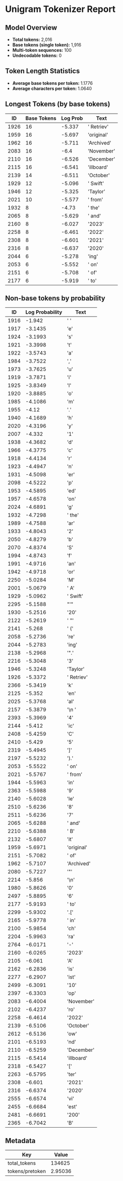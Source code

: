 # Unigram Tokenizer Report

## Model Overview
- **Total tokens:** 2,016
- **Base tokens (single token):** 1,916
- **Multi-token sequences:** 100
- **Undecodable tokens:** 0

## Token Length Statistics
- **Average base tokens per token:** 1.1776
- **Average characters per token:** 1.0640

## Longest Tokens (by base tokens)

|   ID |   Base Tokens |   Log Prob | Text       |
|------|---------------|------------|------------|
| 1926 |            16 |     -5.337 | ' Retriev' |
| 1959 |            16 |     -5.697 | 'original' |
| 1962 |            16 |     -5.711 | 'Archived' |
| 2083 |            16 |     -6.4   | 'November' |
| 2110 |            16 |     -6.526 | 'December' |
| 2115 |            16 |     -6.541 | 'illboard' |
| 2139 |            14 |     -6.511 | 'October'  |
| 1929 |            12 |     -5.096 | ' Swift'   |
| 1946 |            12 |     -5.325 | 'Taylor'   |
| 2021 |            10 |     -5.577 | ' from'    |
| 1932 |             8 |     -4.73  | ' the'     |
| 2065 |             8 |     -5.629 | ' and'     |
| 2160 |             8 |     -6.027 | '2023'     |
| 2258 |             8 |     -6.461 | '2022'     |
| 2308 |             8 |     -6.601 | '2021'     |
| 2316 |             8 |     -6.637 | '2020'     |
| 2044 |             6 |     -5.278 | 'ing'      |
| 2053 |             6 |     -5.552 | ' on'      |
| 2151 |             6 |     -5.708 | ' of'      |
| 2177 |             6 |     -5.919 | ' to'      |

## Non-base tokens by probability

|   ID |   Log Probability | Text       |
|------|-------------------|------------|
| 1916 |           -1.942  | ' '        |
| 1917 |           -3.1435 | 'e'        |
| 1924 |           -3.1993 | 's'        |
| 1921 |           -3.3998 | 't'        |
| 1922 |           -3.5743 | 'a'        |
| 1984 |           -3.7522 | ','        |
| 1973 |           -3.7625 | 'u'        |
| 1919 |           -3.7871 | 'i'        |
| 1925 |           -3.8349 | 'l'        |
| 1920 |           -3.8885 | 'o'        |
| 1985 |           -4.1086 | 'm'        |
| 1955 |           -4.12   | '.'        |
| 1940 |           -4.1689 | 'h'        |
| 2020 |           -4.3196 | 'y'        |
| 2007 |           -4.332  | '1'        |
| 1938 |           -4.3682 | 'd'        |
| 1966 |           -4.3775 | 'c'        |
| 1918 |           -4.4134 | 'r'        |
| 1923 |           -4.4947 | 'n'        |
| 1931 |           -4.5098 | 'er'       |
| 2098 |           -4.5222 | 'p'        |
| 1953 |           -4.5895 | 'ed'       |
| 1957 |           -4.6578 | 'on'       |
| 2024 |           -4.6891 | 'g'        |
| 1932 |           -4.7298 | ' the'     |
| 1989 |           -4.7588 | 'ar'       |
| 1933 |           -4.8043 | '2'        |
| 2050 |           -4.8279 | 'b'        |
| 2070 |           -4.8374 | 'S'        |
| 1994 |           -4.8743 | 'f'        |
| 1991 |           -4.9716 | 'an'       |
| 1942 |           -4.9718 | 'or'       |
| 2250 |           -5.0284 | 'M'        |
| 2001 |           -5.0679 | ' A'       |
| 1929 |           -5.0962 | ' Swift'   |
| 2295 |           -5.1588 | "'"        |
| 1930 |           -5.2516 | '20'       |
| 2122 |           -5.2619 | ' "'       |
| 2141 |           -5.268  | ' ('       |
| 2058 |           -5.2736 | 're'       |
| 2044 |           -5.2783 | 'ing'      |
| 2138 |           -5.2968 | '".'       |
| 2216 |           -5.3048 | '3'        |
| 1946 |           -5.3248 | 'Taylor'   |
| 1926 |           -5.3372 | ' Retriev' |
| 2366 |           -5.3419 | 'k'        |
| 2125 |           -5.352  | 'en'       |
| 2025 |           -5.3768 | 'al'       |
| 2157 |           -5.3879 | '\n '      |
| 2393 |           -5.3969 | '4'        |
| 2144 |           -5.412  | 'ic'       |
| 2408 |           -5.4259 | 'C'        |
| 2410 |           -5.429  | '5'        |
| 2319 |           -5.4945 | ']'        |
| 2197 |           -5.5232 | ').'       |
| 2053 |           -5.5522 | ' on'      |
| 2021 |           -5.5767 | ' from'    |
| 1944 |           -5.5963 | 'in'       |
| 2363 |           -5.5988 | '9'        |
| 2140 |           -5.6028 | 'le'       |
| 2510 |           -5.6236 | '8'        |
| 2511 |           -5.6236 | '7'        |
| 2065 |           -5.6288 | ' and'     |
| 2210 |           -5.6388 | ' B'       |
| 2132 |           -5.6807 | 'it'       |
| 1959 |           -5.6971 | 'original' |
| 2151 |           -5.7082 | ' of'      |
| 1962 |           -5.7107 | 'Archived' |
| 2080 |           -5.7227 | '"'        |
| 2214 |           -5.856  | '\n'       |
| 1980 |           -5.8626 | '0'        |
| 2497 |           -5.8895 | '6'        |
| 2177 |           -5.9193 | ' to'      |
| 2299 |           -5.9302 | '.['       |
| 2165 |           -5.9778 | ' in'      |
| 2100 |           -5.9854 | 'ch'       |
| 2204 |           -5.9963 | 'ra'       |
| 2764 |           -6.0171 | '-'        |
| 2160 |           -6.0265 | '2023'     |
| 2105 |           -6.061  | 'A'        |
| 2162 |           -6.2836 | 'is'       |
| 2277 |           -6.2907 | 'ist'      |
| 2499 |           -6.3091 | '10'       |
| 2397 |           -6.3303 | 'op'       |
| 2083 |           -6.4004 | 'November' |
| 2102 |           -6.4237 | 'ro'       |
| 2258 |           -6.4614 | '2022'     |
| 2139 |           -6.5106 | 'October'  |
| 2612 |           -6.5136 | 'ow'       |
| 2101 |           -6.5193 | 'nd'       |
| 2110 |           -6.5259 | 'December' |
| 2115 |           -6.5414 | 'illboard' |
| 2318 |           -6.5427 | '['        |
| 2263 |           -6.5795 | 'ter'      |
| 2308 |           -6.601  | '2021'     |
| 2316 |           -6.6374 | '2020'     |
| 2555 |           -6.6574 | 'vi'       |
| 2455 |           -6.6684 | 'est'      |
| 2481 |           -6.6691 | '200'      |
| 2365 |           -6.7042 | 'B'        |

## Metadata

| Key             |        Value |
|-----------------|--------------|
| total_tokens    | 134625       |
| tokens/pretoken |      2.95036 |
